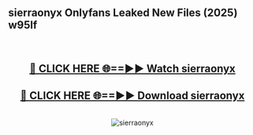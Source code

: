 <h2>sierraonyx Onlyfans Leaked New Files (2025) w95lf</h2>
<br>
<div align="center">
<h2><a href="https://mediafiles.top/sierraonyx&ref=git" rel="nofollow">🔴 CLICK HERE 🌐==►► Watch sierraonyx</a></h2>
<h2><a href="https://mediafiles.top/sierraonyx&ref=git" rel="nofollow">🔴 CLICK HERE 🌐==►► Download sierraonyx</a></h2>
<br>
<a href="https://mediafiles.top/sierraonyx&ref=git" rel="nofollow" data-target="animated-image.originalLink"><img src="https://i.ibb.co.com/xMMVF88/686577567.gif" alt="sierraonyx" style="max-width: 100%; display: inline-block;" data-target="animated-image.originalImage"></a>
</div>
<br>
<br>